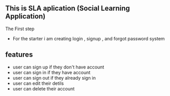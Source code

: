 ## This is SLA aplication (Social Learning Application)

The First step
- For the starter i am creating login , signup , and forgot password system

## features
- user can sign up if they don't have account
- user can sign in if they have account
- user can sign out if they already sign in 
- user can edit their detils 
- user can delete their account

